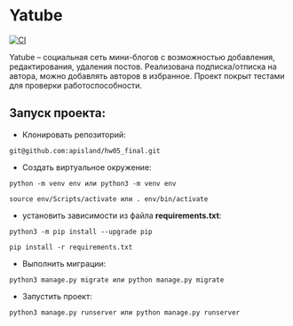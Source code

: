 # Yatube

[![CI](https://github.com/yandex-praktikum/hw05_final/actions/workflows/python-app.yml/badge.svg?branch=master)](https://github.com/yandex-praktikum/hw05_final/actions/workflows/python-app.yml)

Yatube – социальная сеть мини-блогов с возможностью добавления, редактирования, удаления постов. Реализована подписка/отписка на автора, можно добавлять авторов в избранное. Проект покрыт тестами для проверки работоспособности.

## Запуск проекта:
- Клонировать репозиторий:
```
git@github.com:apisland/hw05_final.git
```
- Создать виртуальное окружение:
```
python -m venv env или python3 -m venv env
```
```
source env/Scripts/activate или . env/bin/activate
```
- установить зависимости из файла **requirements.txt**:
```
python3 -m pip install --upgrade pip
```
```
pip install -r requirements.txt
```
- Выполнить миграции:

```
python3 manage.py migrate или python manage.py migrate
```
- Запустить проект:

```
python3 manage.py runserver или python manage.py runserver
```
